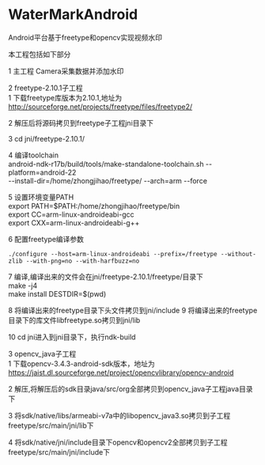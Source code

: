# WaterMarkAndroid
Android平台基于freetype和opencv实现视频水印

本工程包括如下部分

1 主工程
     Camera采集数据并添加水印

2 freetype-2.10.1子工程 \
  1 下载freetype库版本为2.10.1,地址为 \
     http://sourceforge.net/projects/freetype/files/freetype2/

  2 解压后将源码拷贝到freetype子工程jni目录下

  3 cd jni/freetype-2.10.1/

  4 编译toolchain \
	android-ndk-r17b/build/tools/make-standalone-toolchain.sh --platform=android-22 \
	   --install-dir=/home/zhongjihao/freetype/ --arch=arm --force
  
  5 设置环境变量PATH \
	export PATH=$PATH:/home/zhongjihao/freetype/bin \
	export CC=arm-linux-androideabi-gcc \
	export CXX=arm-linux-androideabi-g++

  6 配置freetype编译参数
 
    ./configure --host=arm-linux-androideabi --prefix=/freetype --without-zlib --with-png=no --with-harfbuzz=no

  7 编译,编译出来的文件会在jni/freetype-2.10.1/freetype/目录下 \
	  make -j4 \
	  make install DESTDIR=$(pwd)

  8 将编译出来的freetype目录下头文件拷贝到jni/include
  9 将编译出来的freetype目录下的库文件libfreetype.so拷贝到jni/lib

  10 cd jni进入到jni目录下，执行ndk-build
	
    

3 opencv_java子工程 \
  1 下载opencv-3.4.3-android-sdk版本，地址为 \
    https://jaist.dl.sourceforge.net/project/opencvlibrary/opencv-android

  2 解压,将解压后的sdk目录java/src/org全部拷贝到opencv_java子工程java目录下
  
  3 将sdk/native/libs/armeabi-v7a中的libopencv_java3.so拷贝到子工程freetype/src/main/jni/lib下

  4 将sdk/native/jni/include目录下opencv和opencv2全部拷贝到子工程freetype/src/main/jni/include下
	
